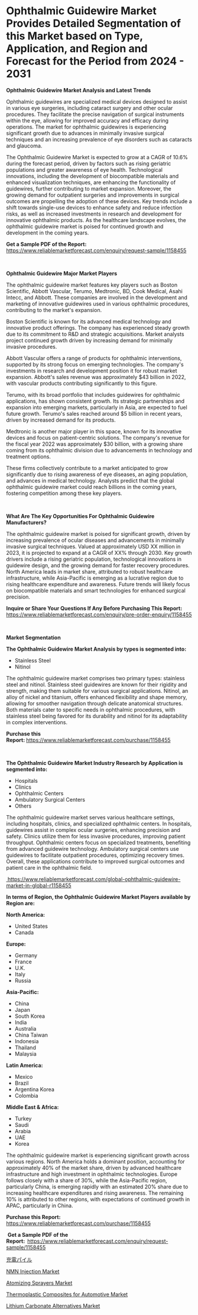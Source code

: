 <p><h1>Ophthalmic Guidewire Market Provides Detailed Segmentation of this Market based on Type, Application, and Region and Forecast for the Period from 2024 - 2031</h1></p><p><strong>Ophthalmic Guidewire Market Analysis and Latest Trends</strong></p>
<p><p>Ophthalmic guidewires are specialized medical devices designed to assist in various eye surgeries, including cataract surgery and other ocular procedures. They facilitate the precise navigation of surgical instruments within the eye, allowing for improved accuracy and efficacy during operations. The market for ophthalmic guidewires is experiencing significant growth due to advances in minimally invasive surgical techniques and an increasing prevalence of eye disorders such as cataracts and glaucoma.</p><p>The Ophthalmic Guidewire Market is expected to grow at a CAGR of 10.6% during the forecast period, driven by factors such as rising geriatric populations and greater awareness of eye health. Technological innovations, including the development of biocompatible materials and enhanced visualization techniques, are enhancing the functionality of guidewires, further contributing to market expansion. Moreover, the growing demand for outpatient surgeries and improvements in surgical outcomes are propelling the adoption of these devices. Key trends include a shift towards single-use devices to enhance safety and reduce infection risks, as well as increased investments in research and development for innovative ophthalmic products. As the healthcare landscape evolves, the ophthalmic guidewire market is poised for continued growth and development in the coming years.</p></p>
<p><strong>Get a Sample PDF of the Report:&nbsp;</strong> <a href="https://www.reliablemarketforecast.com/enquiry/request-sample/1158455?utm_campaign=1082&utm_medium=2&utm_source=Github&utm_content=ia&utm_term=05122024&utm_id=ophthalmic-guidewire">https://www.reliablemarketforecast.com/enquiry/request-sample/1158455</a></p>
<p>&nbsp;</p>
<p><strong>Ophthalmic Guidewire Major Market Players</strong></p>
<p><p>The ophthalmic guidewire market features key players such as Boston Scientific, Abbott Vascular, Terumo, Medtronic, BD, Cook Medical, Asahi Intecc, and Abbott. These companies are involved in the development and marketing of innovative guidewires used in various ophthalmic procedures, contributing to the market's expansion.</p><p>Boston Scientific is known for its advanced medical technology and innovative product offerings. The company has experienced steady growth due to its commitment to R&D and strategic acquisitions. Market analysts project continued growth driven by increasing demand for minimally invasive procedures.</p><p>Abbott Vascular offers a range of products for ophthalmic interventions, supported by its strong focus on emerging technologies. The company's investments in research and development position it for robust market expansion. Abbott's sales revenue was approximately $43 billion in 2022, with vascular products contributing significantly to this figure.</p><p>Terumo, with its broad portfolio that includes guidewires for ophthalmic applications, has shown consistent growth. Its strategic partnerships and expansion into emerging markets, particularly in Asia, are expected to fuel future growth. Terumo's sales reached around $5 billion in recent years, driven by increased demand for its products.</p><p>Medtronic is another major player in this space, known for its innovative devices and focus on patient-centric solutions. The company's revenue for the fiscal year 2022 was approximately $30 billion, with a growing share coming from its ophthalmic division due to advancements in technology and treatment options.</p><p>These firms collectively contribute to a market anticipated to grow significantly due to rising awareness of eye diseases, an aging population, and advances in medical technology. Analysts predict that the global ophthalmic guidewire market could reach billions in the coming years, fostering competition among these key players.</p></p>
<p>&nbsp;</p>
<p><strong>What Are The Key Opportunities For Ophthalmic Guidewire Manufacturers?</strong></p>
<p><p>The ophthalmic guidewire market is poised for significant growth, driven by increasing prevalence of ocular diseases and advancements in minimally invasive surgical techniques. Valued at approximately USD XX million in 2023, it is projected to expand at a CAGR of XX% through 2030. Key growth drivers include a rising geriatric population, technological innovations in guidewire design, and the growing demand for faster recovery procedures. North America leads in market share, attributed to robust healthcare infrastructure, while Asia-Pacific is emerging as a lucrative region due to rising healthcare expenditure and awareness. Future trends will likely focus on biocompatible materials and smart technologies for enhanced surgical precision.</p></p>
<p><strong>Inquire or Share Your Questions If Any Before Purchasing This Report:</strong> <a href="https://www.reliablemarketforecast.com/enquiry/pre-order-enquiry/1158455?utm_campaign=1082&utm_medium=2&utm_source=Github&utm_content=ia&utm_term=05122024&utm_id=ophthalmic-guidewire">https://www.reliablemarketforecast.com/enquiry/pre-order-enquiry/1158455</a></p>
<p>&nbsp;</p>
<p><strong>Market Segmentation</strong></p>
<p><strong>The Ophthalmic Guidewire Market Analysis by types is segmented into:</strong></p>
<p><ul><li>Stainless Steel</li><li>Nitinol</li></ul></p>
<p><p>The ophthalmic guidewire market comprises two primary types: stainless steel and nitinol. Stainless steel guidewires are known for their rigidity and strength, making them suitable for various surgical applications. Nitinol, an alloy of nickel and titanium, offers enhanced flexibility and shape memory, allowing for smoother navigation through delicate anatomical structures. Both materials cater to specific needs in ophthalmic procedures, with stainless steel being favored for its durability and nitinol for its adaptability in complex interventions.</p></p>
<p><strong>Purchase this Report:&nbsp;</strong><a href="https://www.reliablemarketforecast.com/purchase/1158455?utm_campaign=1082&utm_medium=2&utm_source=Github&utm_content=ia&utm_term=05122024&utm_id=ophthalmic-guidewire">https://www.reliablemarketforecast.com/purchase/1158455</a></p>
<p>&nbsp;</p>
<p><strong>The Ophthalmic Guidewire Market Industry Research by Application is segmented into:</strong></p>
<p><ul><li>Hospitals</li><li>Clinics</li><li>Ophthalmic Centers</li><li>Ambulatory Surgical Centers</li><li>Others</li></ul></p>
<p><p>The ophthalmic guidewire market serves various healthcare settings, including hospitals, clinics, and specialized ophthalmic centers. In hospitals, guidewires assist in complex ocular surgeries, enhancing precision and safety. Clinics utilize them for less invasive procedures, improving patient throughput. Ophthalmic centers focus on specialized treatments, benefiting from advanced guidewire technology. Ambulatory surgical centers use guidewires to facilitate outpatient procedures, optimizing recovery times. Overall, these applications contribute to improved surgical outcomes and patient care in the ophthalmic field.</p></p>
<p><a href="https://www.reliablemarketforecast.com/global-ophthalmic-guidewire-market-in-global-r1158455?utm_campaign=1082&utm_medium=2&utm_source=Github&utm_content=ia&utm_term=05122024&utm_id=ophthalmic-guidewire">&nbsp;https://www.reliablemarketforecast.com/global-ophthalmic-guidewire-market-in-global-r1158455</a></p>
<p><strong>In terms of Region, the Ophthalmic Guidewire Market Players available by Region are:</strong></p>
<p>
    <p> <strong> North America: </strong>
        <ul>
            <li>United States</li>
            <li>Canada</li>
        </ul>
        </p> 
    <p> <strong> Europe: </strong>
        <ul>
            <li>Germany</li>
            <li>France</li>
            <li>U.K.</li>
            <li>Italy</li>
            <li>Russia</li>
        </ul>
        </p> 
    <p> <strong> Asia-Pacific: </strong>
        <ul>
            <li>China</li>
            <li>Japan</li>
            <li>South Korea</li>
            <li>India</li>
            <li>Australia</li>
            <li>China Taiwan</li>
            <li>Indonesia</li>
            <li>Thailand</li>
            <li>Malaysia</li>
        </ul>
        </p> 
    <p> <strong> Latin America: </strong>
        <ul>
            <li>Mexico</li>
            <li>Brazil</li>
            <li>Argentina Korea</li>
            <li>Colombia</li>
        </ul>
        </p> 
    <p> <strong> Middle East & Africa: </strong>
        <ul>
            <li>Turkey</li>
            <li>Saudi</li>
            <li>Arabia</li>
            <li>UAE</li>
            <li>Korea</li>
        </ul>
    </p>
    </p>
<p><p>The ophthalmic guidewire market is experiencing significant growth across various regions. North America holds a dominant position, accounting for approximately 40% of the market share, driven by advanced healthcare infrastructure and high investment in ophthalmic technologies. Europe follows closely with a share of 30%, while the Asia-Pacific region, particularly China, is emerging rapidly with an estimated 20% share due to increasing healthcare expenditures and rising awareness. The remaining 10% is attributed to other regions, with expectations of continued growth in APAC, particularly in China.</p></p>
<p><strong>Purchase this Report: </strong><a href="https://www.reliablemarketforecast.com/purchase/1158455?utm_campaign=1082&utm_medium=2&utm_source=Github&utm_content=ia&utm_term=05122024&utm_id=ophthalmic-guidewire">https://www.reliablemarketforecast.com/purchase/1158455</a></p>
<p>&nbsp;<strong>Get a Sample PDF of the Report:&nbsp;&nbsp;</strong><a href="https://www.reliablemarketforecast.com/enquiry/request-sample/1158455?utm_campaign=1082&utm_medium=2&utm_source=Github&utm_content=ia&utm_term=05122024&utm_id=ophthalmic-guidewire">https://www.reliablemarketforecast.com/enquiry/request-sample/1158455</a></p>
<p><strong></strong></p>
<p><p><a href="https://github.com/lababdou/Market-Research-Report-List-6/blob/main/476232126874.md?utm_campaign=1082&utm_medium=2&utm_source=Github&utm_content=ia&utm_term=05122024&utm_id=ophthalmic-guidewire">充電パイル</a></p><p><a href="https://issuu.com/reportprime-2/docs/nmn-injection-market-size-2030.pptx?utm_campaign=1082&utm_medium=2&utm_source=Github&utm_content=ia&utm_term=05122024&utm_id=ophthalmic-guidewire">NMN Injection Market</a></p><p><a href="https://www.linkedin.com/pulse/atomizing-sprayers-market-size-estimated-cagr-127-from-2024-ydaje?utm_campaign=1082&utm_medium=2&utm_source=Github&utm_content=ia&utm_term=05122024&utm_id=ophthalmic-guidewire">Atomizing Sprayers Market</a></p><p><a href="https://www.linkedin.com/pulse/thermoplastic-composites-automotive-market-report-industry-vncdc?utm_campaign=1082&utm_medium=2&utm_source=Github&utm_content=ia&utm_term=05122024&utm_id=ophthalmic-guidewire">Thermoplastic Composites for Automotive Market</a></p><p><a href="https://issuu.com/reportprime-2/docs/lithium-carbonate-alternatives-market-size-2030.pp?utm_campaign=1082&utm_medium=2&utm_source=Github&utm_content=ia&utm_term=05122024&utm_id=ophthalmic-guidewire">Lithium Carbonate Alternatives Market</a></p></p>
